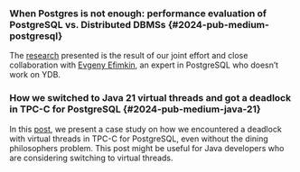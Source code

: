 ### When Postgres is not enough: performance evaluation of PostgreSQL vs. Distributed DBMSs {#2024-pub-medium-postgresql}

The [research](https://blog.ydb.tech/when-postgres-is-not-enough-performance-evaluation-of-postgresql-vs-distributed-dbmss-23bf39db2d31) presented is the result of our joint effort and close collaboration with [Evgeny Efimkin](https://www.linkedin.com/in/evgeny-efimkin-4061a893/), an expert in PostgreSQL who doesn’t work on YDB.

### How we switched to Java 21 virtual threads and got a deadlock in TPC-C for PostgreSQL {#2024-pub-medium-java-21}

In this [post](https://blog.ydb.tech/how-we-switched-to-java-21-virtual-threads-and-got-deadlock-in-tpc-c-for-postgresql-cca2fe08d70b), we present a case study on how we encountered a deadlock with virtual threads in TPC-C for PostgreSQL, even without the dining philosophers problem. This post might be useful for Java developers who are considering switching to virtual threads.